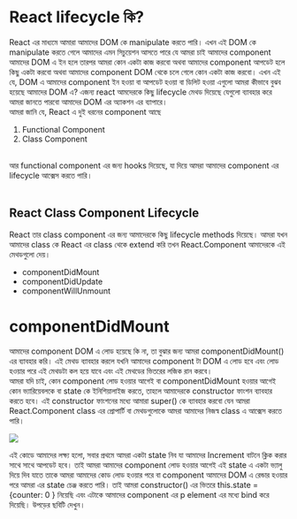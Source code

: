 # React lifecycle কি?

React এর মাধ্যমে আমারা আমাদের DOM কে manipulate করতে পারি। এখন এই DOM কে manipulate করতে গেলে আমাদের এমন সিচুয়েশন আসতে পারে যে আমরা চাই আমাদের component আমাদের DOM এ ইন হলে তারপর আমরা কোন একটা কাজ করবো অথবা আমাদের component আপডেট হলে কিছু একটা করবো অথবা আমাদের component DOM থেকে চলে গেলে কোন একটা কাজ করবো। এখন এই যে, DOM এ আমাদের component ইন হওয়া বা আপডেট হওয়া বা ডিলিট হওয়া এগুলো আমরা কীভাবে বুঝব হয়েছে আমাদের DOM এ? এজন্য react আমদেরকে কিছু lifecycle মেথড দিয়েছে যেগুলো ব্যাবহার করে আমরা জানতে পারবো আমাদের DOM এর অ্যাকশন এর ব্যাপারে।
<br/>
আমরা জানি যে, React এ দুই ধরনের component আছে

1. Functional Component
2. Class Component

<br/>
 আর functional component এর জন্য hooks দিয়েছে, যা দিয়ে আমরা আমাদের component এর lifecycle আক্সেস করতে পারি।
<br/><br/>

## React Class Component Lifecycle

React তার class component এর জন্য আমাদেরকে কিছু lifecycle methods দিয়েছে। আমরা যখন আমাদের class কে React এর class থেকে extend করি তখন React.Component আমাদেরকে এই মেথডগুলো দেয়।

- componentDidMount
- componentDidUpdate
- componentWillUnmount

# componentDidMount

আমাদের component DOM এ লোড হয়েছে কি না, তা বুঝার জন্য আমরা componentDidMount() এর ব্যাবহার করি। এই মেথড ব্যাবহার করলে যখনি আমাদের component টা DOM এ লোড হবে এবং লোড হওয়ার পরে এই মেথডটা কল হয়ে যাবে এবং এই মেথডের ভিতরের লজিক রান করবে।
<br/>
আমরা যদি চাই, কোন component লোড হওয়ার আগেই বা componentDidMount হওয়ার আগেই কোন ভ্যারিয়েবলকে বা state কে ইনিশিয়ালাইজ করতে, তাহলে আমাদেরকে constructor ফাংশন ব্যাবহার করতে হবে। এই constructor ফাংশনের মধ্যে আমারা super() কে ব্যাবহার করবো যেন আমরা React.Component class এর প্রোপার্টি বা মেথডগুলোকে আমরা আমাদের নিজস্ব class এ আক্সেস করতে পারি।

<img src="https://i.ibb.co/TW977qW/componentdidmount.png" />

এই কোডে আমাদের লক্ষ্য হলো, সবার প্রথমে আমরা একটা state নিব যা আমাদের Increment বাটনে ক্লিক করার সাথে সাথে আপডেট হবে। তাই আমরা আমাদের component লোড হওয়ার আগেই এই state এ একটা ভ্যালু দিয়ে দিব যাতে তাকে আমরা আমাদের কোড লোড হওয়ার পরে বা component আমাদের DOM এ রেন্ডার হওয়ার পরে আমরা এর state চেঞ্জ করতে পারি। তাই আমরা constructor() এর ভিতরে this.state = {counter: 0 } নিয়েছি এবং এটাকে আমাদের component এর p element এর মধ্যে bind করে দিয়েছি। উপড়ের ছবিটি দেখুন।

```

```
